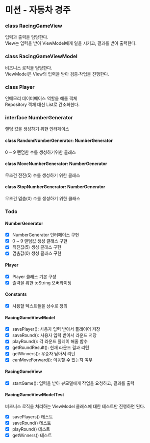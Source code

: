 # 미션 - 자동차 경주

### class RacingGameView

입력과 출력을 담당한다.  
View는 입력을 받아 ViewModel에게 일을 시키고, 결과를 받아 출력한다.

### class RacingGameViewModel

비즈니스 로직을 담당한다.  
ViewModel은 View의 입력을 받아 검증∙작업을 진행한다.

### class Player

인메모리 데이터베이스 역할을 해줄 객체  
Repository 객체 대신 List로 간소화한다.

### interface NumberGenerator

랜덤 값을 생성하기 위한 인터페이스

#### class RandomNumberGenerator: NumberGenerator

0 ~ 9 랜덤한 수를 생성하기위한 클래스

#### class MoveNumberGenerator: NumberGenerator

무조건 전진(5) 수를 생성하기 위한 클래스

#### class StopNumberGenerator: NumberGenerator

무조건 멈춤(0) 수를 생성하기 위한 클래스

### Todo

#### NumberGenerator

- [x] NumberGenerator 인터페이스 구현
- [x] 0 ~ 9 랜덤값 생성 클래스 구현
- [x] 직진값(5) 생성 클래스 구현
- [x] 멈춤값(0) 생성 클래스 구현

#### Player

- [x] Player 클래스 기본 구성
- [x] 출력을 위한 toString 오버라이딩

#### Constants

- [x] 사용할 텍스트들을 상수로 정의

#### RacingGameViewModel

- [x] savePlayer(): 사용자 입력 받아서 플레이어 저장
- [x] saveRound(): 사용자 입력 받아서 라운드 저장
- [x] playRound(): 각 라운드 플레이 해줄 함수
- [x] getRoundResult(): 현재 라운드 결과 리턴
- [x] getWinners(): 우승자 담아서 리턴
- [x] canMoveForward(): 이동할 수 있는지 여부

#### RacingGameView

- [x] startGame(): 입력을 받아 뷰모델에게 작업을 요청하고, 결과를 출력

#### RacingGameViewModelTest

비즈니스 로직을 처리하는 ViewModel 클래스에 대한 테스트만 진행하면 된다.

- [x] savePlayers() 테스트
- [x] saveRound() 테스트
- [x] playRound() 테스트
- [x] getWinners() 테스트